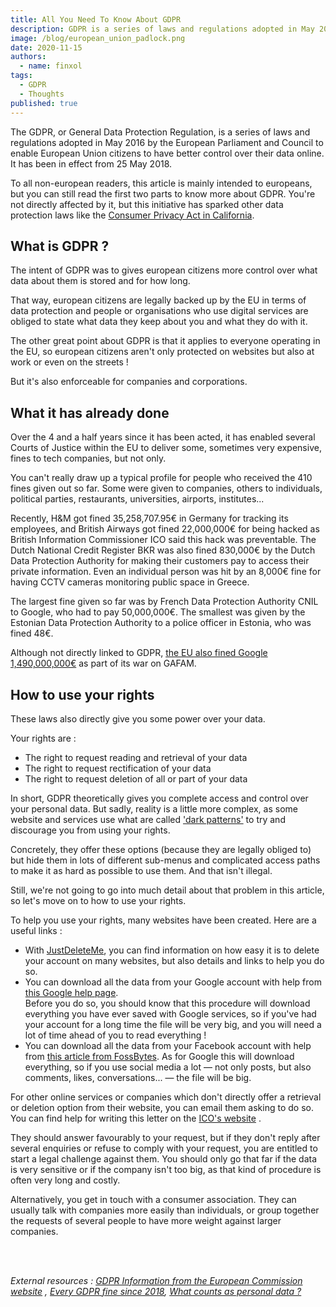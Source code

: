 ```yaml
---
title: All You Need To Know About GDPR
description: GDPR is a series of laws and regulations adopted in May 2016 by the European Parliament and Council to enable EU citizens to have better control over their data online.
image: /blog/european_union_padlock.png
date: 2020-11-15
authors:
  - name: finxol
tags:
  - GDPR
  - Thoughts
published: true
---
```


The GDPR, or General Data Protection Regulation, is a series of laws and regulations adopted in May 2016 by the European
Parliament and Council to enable European Union citizens to have better control over their data online.
It has been in effect from 25 May 2018.

To all non-european readers, this article is mainly intended to europeans, but you can still read the first two parts to
know more about GDPR.
You're not directly affected by it, but this initiative has sparked other data protection laws like
the [Consumer Privacy Act in California](https://www.osano.com/articles/gdpr-vs-ccpa).

## What is GDPR ?

The intent of GDPR was to gives european citizens more control over what data about them is stored and for how long.

That way, european citizens are legally backed up by the EU in terms of data protection and people or organisations who
use digital services are obliged to state what data they keep about you and what they do with it.

The other great point about GDPR is that it applies to everyone operating in the EU, so european citizens aren't only
protected on websites but also at work or even on the streets !

But it's also enforceable for companies and corporations.

## What it has already done

Over the 4 and a half years since it has been acted, it has enabled several Courts of Justice within the EU to deliver
some, sometimes very expensive, fines to tech companies, but not only.

You can't really draw up a typical profile for people who received the 410 fines given out so far.
Some were given to companies, others to individuals, political parties, restaurants, universities, airports,
institutes...

Recently, H&M got fined 35,258,707.95€ in Germany for tracking its employees, and British Airways got fined 22,000,000€
for being hacked as British Information Commissioner ICO said this hack was preventable.
The Dutch National Credit Register BKR was also fined 830,000€ by the Dutch Data Protection Authority for making their
customers pay to access their private information.
Even an individual person was hit by an 8,000€ fine for having CCTV cameras monitoring public space in Greece.

The largest fine given so far was by French Data Protection Authority CNIL to Google, who had to pay 50,000,000€.
The smallest was given by the Estonian Data Protection Authority to a police officer in Estonia, who was fined 48€.

Although not directly linked to
GDPR, [the EU also fined Google 1,490,000,000€](https://www.theguardian.com/technology/2019/mar/20/google-fined-149bn-by-eu-for-advertising-violations)
as part of its war on GAFAM.

## How to use your rights

These laws also directly give you some power over your data.

Your rights are :

- The right to request reading and retrieval of your data
- The right to request rectification of your data
- The right to request deletion of all or part of your data

In short, GDPR theoretically gives you complete access and control over your personal data.
But sadly, reality is a little more complex, as some website and services use what are
called ['dark patterns'](https://www.wired.com/story/how-to-spot-avoid-dark-patterns/) to try and discourage you from
using your rights.

Concretely, they offer these options (because they are legally obliged to) but hide them in lots of different sub-menus
and complicated access paths to make it as hard as possible to use them.
And that isn't illegal.

Still, we're not going to go into much detail about that problem in this article, so let's move on to how to use your
rights.

To help you use your rights, many websites have been created. Here are a useful links :

- With [JustDeleteMe](https://justdeleteme.xyz/), you can find information on how easy it is to delete your account
  on many websites, but also details and links to help you do so.
- You can download all the data from your Google account with help from
  [this Google help page](https://support.google.com/accounts/answer/3024190).<br>
  Before you do so, you should know that this procedure will download everything you have ever saved with Google
  services,
  so if you've had your account for a long time the file will be very big, and you will need a lot of time ahead of you
  to read everything !
- You can download all the data from your Facebook account with help
  from [this article from FossBytes](https://fossbytes.com/download-facebook-data-copy/).
  As for Google this will download everything, so if you use social media a lot — not only posts, but also comments,
  likes, conversations... — the file will be big.

For other online services or companies which don't directly offer a retrieval or deletion option from their website, you
can email them asking to do so.
You can find help for writing this letter on
the [ICO's website](https://ico.org.uk/your-data-matters/your-right-to-get-copies-of-your-data/preparing-and-submitting-your-subject-access-request/)
.

They should answer favourably to your request, but if they don't reply after several enquiries or refuse to comply with
your request, you are entitled to start a legal challenge against them.
You should only go that far if the data is very sensitive or if the company isn't too big, as that kind of procedure is
often very long and costly.

Alternatively, you get in touch with a consumer association.
They can usually talk with companies more easily than individuals, or group together the requests of several people to
have more weight against larger companies.

<br><br>

*External resources :
[GDPR Information from the European Commission website](https://ec.europa.eu/info/law/law-topic/data-protection/data-protection-eu_en)
,
[Every GDPR fine since 2018](https://www.privacyaffairs.com/gdpr-fines/),
[What counts as personal data ?](https://www.which.co.uk/consumer-rights/advice/what-counts-as-personal-data-according-to-gdpr)*
